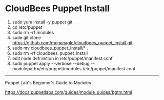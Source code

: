 # CloudBees Puppet Install
1. sudo yum install -y puppet git
2. cd /etc/puppet
3. sudo rm -rf modules
4. sudo git clone https://github.com/mcgonagle/cloudbees_puppet_install.git
5. sudo mv cloudbees_puppet_install/* .
6. sudo rm -rf cloudbees_puppet_install
7. edit node defninition in /etc/puppet/manifest.conf 
8. sudo puppet apply --verbose --debug --modulepath=/etc/puppet/modules /etc/puppet/manifest.conf

***

Puppet Lab's Beginner's Guide to Modules


https://docs.puppetlabs.com/guides/module_guides/bgtm.html
